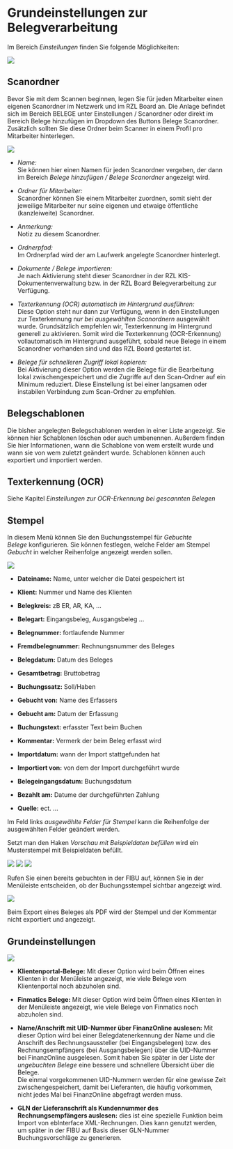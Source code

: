 # Grundeinstellungen zur Belegverarbeitung

Im Bereich *Einstellungen* finden Sie folgende Möglichkeiten:

![](img/image58.png)

## Scanordner

Bevor Sie mit dem Scannen beginnen, legen Sie für jeden Mitarbeiter
einen eigenen Scanordner im Netzwerk und im RZL Board an. Die Anlage
befindet sich im Bereich BELEGE unter Einstellungen / Scanordner oder
direkt im Bereich Belege hinzufügen im Dropdown des Buttons Belege
Scanordner. Zusätzlich sollten Sie diese Ordner beim Scanner in einem
Profil pro Mitarbeiter hinterlegen.

![](img/image5.png)

- *Name:*  
Sie können hier einen Namen für jeden Scanordner vergeben,
der dann im Bereich *Belege hinzufügen / Belege Scanordner*
angezeigt wird.


- *Ordner für Mitarbeiter:*  
Scanordner können Sie einem Mitarbeiter
    zuordnen, somit sieht der jeweilige Mitarbeiter nur seine eigenen
    und etwaige öffentliche (kanzleiweite) Scanordner.

- *Anmerkung:*  
Notiz zu diesem Scanordner.

- *Ordnerpfad:*  
Im Ordnerpfad wird der am Laufwerk angelegte
    Scanordner hinterlegt.

- *Dokumente / Belege importieren:*  
Je nach Aktivierung steht
    dieser Scanordner in der RZL KIS-Dokumentenverwaltung bzw. in der
    RZL Board Belegverarbeitung zur Verfügung.

- *Texterkennung (OCR) automatisch im Hintergrund ausführen:*  
Diese Option steht nur dann zur Verfügung, wenn in den Einstellungen zur
    Texterkennung n*ur bei ausgewählten Scanordnern* ausgewählt wurde.
    Grundsätzlich empfehlen wir, Texterkennung im Hintergrund generell
    zu aktivieren. Somit wird die Texterkennung (OCR-Erkennung)
    vollautomatisch im Hintergrund ausgeführt, sobald neue Belege in
    einem Scanordner vorhanden sind und das RZL Board gestartet ist.

- *Belege für schnelleren Zugriff lokal kopieren:*  
Bei Aktivierung
    dieser Option werden die Belege für die Bearbeitung lokal
    zwischengespeichert und die Zugriffe auf den Scan-Ordner auf ein
    Minimum reduziert. Diese Einstellung ist bei einer langsamen oder
    instabilen Verbindung zum Scan-Ordner zu empfehlen.


## Belegschablonen  
Die bisher angelegten Belegschablonen werden in einer Liste angezeigt.
Sie können hier Schablonen löschen oder auch umbenennen. Außerdem finden
Sie hier Informationen, wann die Schablone von wem erstellt wurde und
wann sie von wem zuletzt geändert wurde. Schablonen können auch
exportiert und importiert werden.

## Texterkennung (OCR)  
Siehe Kapitel *Einstellungen zur OCR-Erkennung bei gescannten Belegen*

##  Stempel  
In diesem Menü können Sie den Buchungsstempel für *Gebuchte
Belege* konfigurieren. Sie können festlegen, welche Felder am Stempel
*Gebucht* in welcher Reihenfolge angezeigt werden sollen.  
  
![](img/image59.png)

-   **Dateiname:** Name, unter welcher die Datei gespeichert ist

-   **Klient:** Nummer und Name des Klienten

-   **Belegkreis:** zB ER, AR, KA, …

-   **Belegart:** Eingangsbeleg, Ausgangsbeleg …

-   **Belegnummer:** fortlaufende Nummer

-   **Fremdbelegnummer:** Rechnungsnummer des Beleges

-   **Belegdatum:** Datum des Beleges

-   **Gesamtbetrag:** Bruttobetrag

-   **Buchungssatz:** Soll/Haben

-   **Gebucht von:** Name des Erfassers

-   **Gebucht am:** Datum der Erfassung

-   **Buchungstext:** erfasster Text beim Buchen

-   **Kommentar:** Vermerk der beim Beleg erfasst wird

-   **Importdatum:** wann der Import stattgefunden hat

-   **Importiert von:** von dem der Import durchgeführt wurde

-   **Belegeingangsdatum:** Buchungsdatum

-   **Bezahlt am:** Datume der durchgeführten Zahlung

-   **Quelle:** ect. …

Im Feld links *ausgewählte Felder für Stempel* kann die Reihenfolge der
ausgewählten Felder geändert werden.

Setzt man den Haken *Vorschau mit Beispieldaten befüllen* wird ein
Musterstempel mit Beispieldaten befüllt.

![](img/image60.png)
![](img/image61.png)
![](img/image62.png)

Rufen Sie einen bereits gebuchten in der FIBU auf, können Sie in der
Menüleiste entscheiden, ob der Buchungsstempel sichtbar angezeigt wird.

![](img/image63.png)

Beim Export eines Beleges als PDF wird der Stempel und der Kommentar
nicht exportiert und angezeigt.

## Grundeinstellungen

![](img/image64.png)

-   **Klientenportal-Belege:** Mit dieser Option wird beim Öffnen eines
    Klienten in der Menüleiste angezeigt, wie viele Belege vom
    Klientenportal noch abzuholen sind.

-   **Finmatics Belege:** Mit dieser Option wird beim Öffnen eines
    Klienten in der Menüleiste angezeigt, wie viele Belege von Finmatics
    noch abzuholen sind.

-   **Name/Anschrift mit UID-Nummer über FinanzOnline auslesen:** Mit
    dieser Option wird bei einer Belegdatenerkennung der Name und die
    Anschrift des Rechnungsaussteller (bei Eingangsbelegen) bzw. des
    Rechnungsempfängers (bei Ausgangsbelegen) über die UID-Nummer bei
    FinanzOnline ausgelesen. Somit haben Sie später in der Liste der
    *ungebuchten Belege* eine bessere und schnellere Übersicht über die
    Belege.  
    Die einmal vorgekommenen UID-Nummern werden für eine gewisse Zeit
    zwischengespeichert, damit bei Lieferanten, die häufig vorkommen,
    nicht jedes Mal bei FinanzOnline abgefragt werden muss.

-   **GLN der Lieferanschrift als Kundennummer des Rechnungsempfängers
    auslesen:** dies ist eine spezielle Funktion beim Import von
    ebInterface XML-Rechnungen. Dies kann genutzt werden, um später in
    der FIBU auf Basis dieser GLN-Nummer Buchungsvorschläge zu
    generieren.


